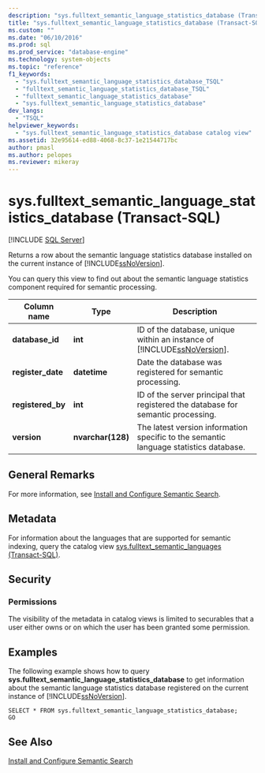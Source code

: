 ```yaml
---
description: "sys.fulltext_semantic_language_statistics_database (Transact-SQL)"
title: "sys.fulltext_semantic_language_statistics_database (Transact-SQL) | Microsoft Docs"
ms.custom: ""
ms.date: "06/10/2016"
ms.prod: sql
ms.prod_service: "database-engine"
ms.technology: system-objects
ms.topic: "reference"
f1_keywords: 
  - "sys.fulltext_semantic_language_statistics_database_TSQL"
  - "fulltext_semantic_language_statistics_database_TSQL"
  - "fulltext_semantic_language_statistics_database"
  - "sys.fulltext_semantic_language_statistics_database"
dev_langs: 
  - "TSQL"
helpviewer_keywords: 
  - "sys.fulltext_semantic_language_statistics_database catalog view"
ms.assetid: 32e95614-ed88-4068-8c37-1e21544717bc
author: pmasl
ms.author: pelopes
ms.reviewer: mikeray
---
```

# sys.fulltext_semantic_language_statistics_database (Transact-SQL)
[!INCLUDE [SQL Server](../../includes/applies-to-version/sqlserver.md)]

  Returns a row about the semantic language statistics database installed on the current instance of [!INCLUDE[ssNoVersion](../../includes/ssnoversion-md.md)].  
  
 You can query this view to find out about the semantic language statistics component required for semantic processing.  
   
  
|**Column name**|**Type**|**Description**|  
|-|-|-|  
|**database_id**|**int**|ID of the database, unique within an instance of [!INCLUDE[ssNoVersion](../../includes/ssnoversion-md.md)].|  
|**register_date**|**datetime**|Date the database was registered for semantic processing.|  
|**registered_by**|**int**|ID of the server principal that registered the database for semantic processing.|  
|**version**|**nvarchar(128)**|The latest version information specific to the semantic language statistics database.|  
  
## General Remarks  
 For more information, see [Install and Configure Semantic Search](../../relational-databases/search/install-and-configure-semantic-search.md).  
  
## Metadata  
 For information about the languages that are supported for semantic indexing, query the catalog view [sys.fulltext_semantic_languages &#40;Transact-SQL&#41;](../../relational-databases/system-catalog-views/sys-fulltext-semantic-languages-transact-sql.md).  
  
## Security  
  
### Permissions  
 The visibility of the metadata in catalog views is limited to securables that a user either owns or on which the user has been granted some permission.  
  
## Examples  
 The following example shows how to query **sys.fulltext_semantic_language_statistics_database** to get information about the semantic language statistics database registered on the current instance of [!INCLUDE[ssNoVersion](../../includes/ssnoversion-md.md)].  
  
```  
SELECT * FROM sys.fulltext_semantic_language_statistics_database;  
GO  
```  
  
## See Also  
 [Install and Configure Semantic Search](../../relational-databases/search/install-and-configure-semantic-search.md)  
  
  

